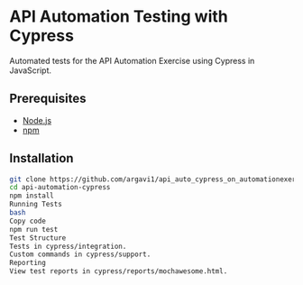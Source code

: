 # API Automation Testing with Cypress

Automated tests for the API Automation Exercise using Cypress in JavaScript.

## Prerequisites

- [Node.js](https://nodejs.org/)
- [npm](https://www.npmjs.com/get-npm)

## Installation

```bash
git clone https://github.com/argavi1/api_auto_cypress_on_automationexercise
cd api-automation-cypress
npm install
Running Tests
bash
Copy code
npm run test
Test Structure
Tests in cypress/integration.
Custom commands in cypress/support.
Reporting
View test reports in cypress/reports/mochawesome.html.
